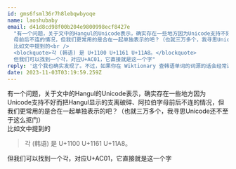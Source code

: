 ```yaml
---
id: gms6fsml36r7h8lebqwbyoqe
name: laoshubaby
email: d41d8cd98f00b204e9800998ecf8427e
  "有一个问题，关于文中的Hangul的Unicode表示，确实存在一些地方因为Unicode支持不好而把Hangul显示的支离破碎、阿拉伯字\
  母前后不连的情况，但我们更常用的是合在一起单独表示的吧？（也就三万多个，我寻思Unicode还不至于这么抠门）<br />
  比如文中提到的<br />
  <blockquote>각 (韩语) 是 U+1100 U+1161 U+11A8。</blockquote>
  但我们可以找到一个각，对应U+AC01，它直接就是这一个字"
reply: '这个我也确实发现了。不过，如果你在 Wiktionary 查韩语单词的词源的话会经常遇到词源部分有来自<span lang="ko">《龍飛御天歌》《釋譜詳節》</span>这种中古韩语的文献（如 <a href="https://en.wiktionary.org/wiki/%EC%A2%8B%EB%8B%A4#Korean" lang="ko">ᄀᆞᆮᄒᆞ다</a> 和 <a href="https://en.wiktionary.org/wiki/%EB%88%84%E1%87%88%EB%AF%88#Middle_Korean" lang="ko">누ᇈ믈</a>）。此时 Unicode 这种编码韩语的方式的弊端就体现出来了：大部分渲染引擎都不能很好地渲染，或者字体中不含有相关字符。'
date: 2023-11-03T03:19:59.259Z
---
```

有一个问题，关于文中的Hangul的Unicode表示，确实存在一些地方因为Unicode支持不好而把Hangul显示的支离破碎、阿拉伯字母前后不连的情况，但我们更常用的是合在一起单独表示的吧？（也就三万多个，我寻思Unicode还不至于这么抠门）<br /> 比如文中提到的<br /> <blockquote>각 (韩语) 是 U+1100 U+1161 U+11A8。</blockquote> 但我们可以找到一个각，对应U+AC01，它直接就是这一个字
